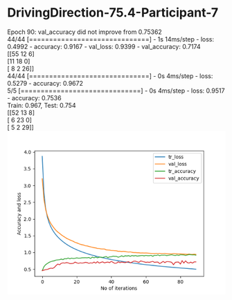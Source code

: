 # DrivingDirection-75.4-Participant-7
Epoch 90: val_accuracy did not improve from 0.75362  <br/>
44/44 [==============================] - 1s 14ms/step - loss: 0.4992 - accuracy: 0.9167 - val_loss: 0.9399 - val_accuracy: 0.7174  <br/>
[[55 12  6]   <br/>
 [11 18  0]   <br/>
 [ 8  2 26]]  <br/>
44/44 [==============================] - 0s 4ms/step - loss: 0.5279 - accuracy: 0.9672   <br/>
5/5 [==============================] - 0s 4ms/step - loss: 0.9517 - accuracy: 0.7536     <br/>
Train: 0.967, Test: 0.754    <br/>
[[52 13  8]                  <br/>
 [ 6 23  0]                  <br/>
 [ 5  2 29]]                 <br/>
![Screenshot](participant-7.png)
